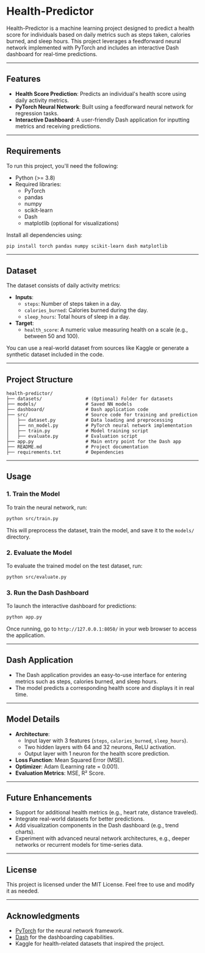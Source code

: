 # Health-Predictor

Health-Predictor is a machine learning project designed to predict a health score for individuals based on daily metrics such as steps taken, calories burned, and sleep hours. This project leverages a feedforward neural network implemented with PyTorch and includes an interactive Dash dashboard for real-time predictions.

---

## **Features**
- **Health Score Prediction**: Predicts an individual's health score using daily activity metrics.
- **PyTorch Neural Network**: Built using a feedforward neural network for regression tasks.
- **Interactive Dashboard**: A user-friendly Dash application for inputting metrics and receiving predictions.

---

## **Requirements**
To run this project, you'll need the following:
- Python (>= 3.8)
- Required libraries:
  - PyTorch
  - pandas
  - numpy
  - scikit-learn
  - Dash
  - matplotlib (optional for visualizations)

Install all dependencies using:
```bash
pip install torch pandas numpy scikit-learn dash matplotlib
```

---

## **Dataset**
The dataset consists of daily activity metrics:
- **Inputs**:
  - `steps`: Number of steps taken in a day.
  - `calories_burned`: Calories burned during the day.
  - `sleep_hours`: Total hours of sleep in a day.
- **Target**:
  - `health_score`: A numeric value measuring health on a scale (e.g., between 50 and 100).

You can use a real-world dataset from sources like Kaggle or generate a synthetic dataset included in the code.

---

## **Project Structure**
```plaintext
health-predictor/
├── datasets/                # (Optional) Folder for datasets
├── models/                  # Saved NN models
├── dashboard/               # Dash application code
├── src/                     # Source code for training and prediction
│   ├── dataset.py           # Data loading and preprocessing
│   ├── nn_model.py          # PyTorch neural network implementation
│   ├── train.py             # Model training script
│   ├── evaluate.py          # Evaluation script
├── app.py                   # Main entry point for the Dash app
├── README.md                # Project documentation
├── requirements.txt         # Dependencies
```

---

## **Usage**

### 1. Train the Model
To train the neural network, run:
```bash
python src/train.py
```
This will preprocess the dataset, train the model, and save it to the `models/` directory.

### 2. Evaluate the Model
To evaluate the trained model on the test dataset, run:
```bash
python src/evaluate.py
```

### 3. Run the Dash Dashboard
To launch the interactive dashboard for predictions:
```bash
python app.py
```
Once running, go to `http://127.0.0.1:8050/` in your web browser to access the application.

---

## **Dash Application**
- The Dash application provides an easy-to-use interface for entering metrics such as steps, calories burned, and sleep hours.
- The model predicts a corresponding health score and displays it in real time.

---

## **Model Details**
- **Architecture**:
  - Input layer with 3 features (`steps`, `calories_burned`, `sleep_hours`).
  - Two hidden layers with 64 and 32 neurons, ReLU activation.
  - Output layer with 1 neuron for the health score prediction.
- **Loss Function**: Mean Squared Error (MSE).
- **Optimizer**: Adam (Learning rate = 0.001).
- **Evaluation Metrics**: MSE, R² Score.

---

## **Future Enhancements**
- Support for additional health metrics (e.g., heart rate, distance traveled).
- Integrate real-world datasets for better predictions.
- Add visualization components in the Dash dashboard (e.g., trend charts).
- Experiment with advanced neural network architectures, e.g., deeper networks or recurrent models for time-series data.

---

## **License**
This project is licensed under the MIT License. Feel free to use and modify it as needed.

---

## **Acknowledgments**
- [PyTorch](https://pytorch.org/) for the neural network framework.
- [Dash](https://dash.plotly.com/) for the dashboarding capabilities.
- Kaggle for health-related datasets that inspired the project.
